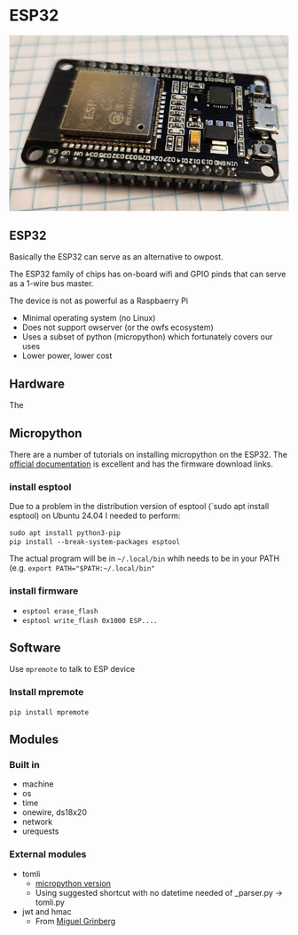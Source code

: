 # ESP32

![esp32](esp32.jpg)
## ESP32

Basically the ESP32 can serve as an alternative to owpost.

The ESP32 family of chips has on-board wifi and GPIO pinds that can serve as a 1-wire bus master.

The device is not as powerful as a Raspbaerry Pi

* Minimal operating system (no Linux)
* Does not support owserver (or the owfs ecosystem)
* Uses a subset of python (micropython) which fortunately covers our uses
* Lower power, lower cost

## Hardware

The 


## Micropython

There are a number of tutorials on installing micropython on the ESP32. The [official documentation](https://docs.micropython.org/en/latest/esp32/tutorial/intro.html) is excellent and has the firmware download links.

### install esptool

Due to a problem in the distribution version of esptool (`sudo apt install esptool) on Ubuntu 24.04 I needed to perform:

```
sudo apt install python3-pip
pip install --break-system-packages esptool
```

The actual program will be in `~/.local/bin` whih needs to be in your PATH (e.g. `export PATH="$PATH:~/.local/bin"`

### install firmware

* `esptool erase_flash`
* `esptool write_flash 0x1000 ESP....`

## Software

Use `mpremote` to talk to ESP device

### Install mpremote

`pip install mpremote`

## Modules

### Built in

* machine
* os
* time
* onewire, ds18x20
* network
* urequests

### External modules

* tomli
  * [micropython version](https://github.com/BrianPugh/micropython-tomli)
  * Using suggested shortcut with no datetime needed of _parser.py -> tomli.py
* jwt and hmac
  * From [Miguel Grinberg](https://github.com/miguelgrinberg/microdot/tree/main/libs/micropython)


